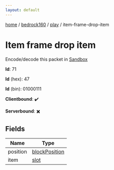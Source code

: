 ```yaml
---
layout: default
---
```


[home](/)  /  [bedrock160](/protocol/bedrock160)  /  [play](/protocol/bedrock160/play)  /  item-frame-drop-item

# Item frame drop item

Encode/decode this packet in [Sandbox](../../../sandbox/bedrock160#play.item_frame_drop_item)

**Id**: 71

**Id** (hex): 47

**Id** (bin): 01000111

**Clientbound**: ✔️

**Serverbound**: ✖️

## Fields

Name | Type
---|---
position | [blockPosition](/protocol/bedrock160/types/block-position)
item | [slot](/protocol/bedrock160/types/slot)
